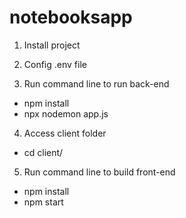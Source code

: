 # notebooksapp

1. Install project

2. Config .env file

3. Run command line to run back-end
- npm install
- npx nodemon app.js

4. Access client folder
- cd client/

5. Run command line to build front-end
- npm install
- npm start